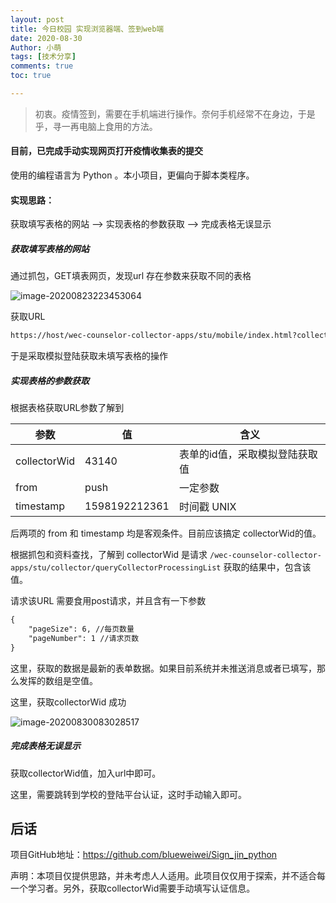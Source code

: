 ```yaml
---
layout: post
title: 今日校园 实现浏览器端、签到web端
date: 2020-08-30
Author: 小萌 
tags: [技术分享]
comments: true
toc: true

---
```


> 初衷。疫情签到，需要在手机端进行操作。奈何手机经常不在身边，于是乎，寻一再电脑上食用的方法。

#### 目前，已完成手动实现网页打开疫情收集表的提交

使用的编程语言为 Python 。本小项目，更偏向于脚本类程序。



#### 实现思路：

获取填写表格的网站 --> 实现表格的参数获取 --> 完成表格无误显示

##### 获取填写表格的网站 

通过抓包，GET填表网页，发现url 存在参数来获取不同的表格

![image-20200823223453064](https://i.loli.net/2020/08/23/xfLrYJIHNmkwcp1.png)

获取URL

```html
https://host/wec-counselor-collector-apps/stu/mobile/index.html?collectorWid=43140&from=push&timestamp=1598192212361#/notice
```



于是采取模拟登陆获取未填写表格的操作

##### 实现表格的参数获取

根据表格获取URL参数了解到

| 参数         | 值            | 含义                           |
| ------------ | ------------- | ------------------------------ |
| collectorWid | 43140         | 表单的id值，采取模拟登陆获取值 |
| from         | push          | 一定参数                       |
| timestamp    | 1598192212361 | 时间戳 UNIX                    |

后两项的 from  和  timestamp  均是客观条件。目前应该搞定 collectorWid的值。

根据抓包和资料查找，了解到  collectorWid 是请求 `/wec-counselor-collector-apps/stu/collector/queryCollectorProcessingList`  获取的结果中，包含该值。

请求该URL 需要食用post请求，并且含有一下参数

```html
{
	"pageSize": 6, //每页数量
	"pageNumber": 1 //请求页数
}
```

这里，获取的数据是最新的表单数据。如果目前系统并未推送消息或者已填写，那么发挥的数组是空值。

这里，获取collectorWid 成功

 ![image-20200830083028517](https://i.loli.net/2020/08/30/RSDUhjbcIdgQaiq.png)

##### 完成表格无误显示

获取collectorWid值，加入url中即可。

这里，需要跳转到学校的登陆平台认证，这时手动输入即可。



## 后话

项目GitHub地址：https://github.com/blueweiwei/Sign_jin_python

声明：本项目仅提供思路，并未考虑人人适用。此项目仅仅用于探索，并不适合每一个学习者。另外，获取collectorWid需要手动填写认证信息。